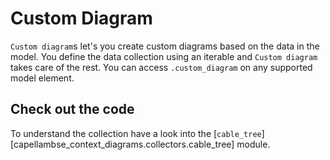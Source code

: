 <!--
 ~ SPDX-FileCopyrightText: 2022 Copyright DB InfraGO AG and the capellambse-context-diagrams contributors
 ~ SPDX-License-Identifier: Apache-2.0
 -->

# Custom Diagram

`Custom diagram`s let's you create custom diagrams based on the data in the model. You define the data collection using an iterable and `Custom diagram` takes care of the rest.
You can access `.custom_diagram` on any supported model element.

## Check out the code

To understand the collection have a look into the
[`cable_tree`][capellambse_context_diagrams.collectors.cable_tree]
module.
